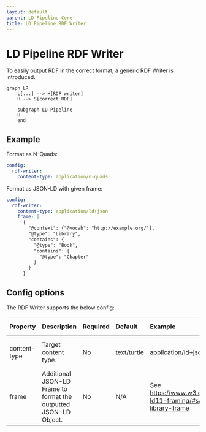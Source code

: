 ```yaml
---
layout: default
parent: LD Pipeline Core
title: LD Pipeline RDF Writer
---
```


# LD Pipeline RDF Writer

To easily output RDF in the correct format, a generic RDF Writer is introduced. 

```mermaid
graph LR
    L[...] --> H[RDF writer]
    H --> S[correct RDF]

    subgraph LD Pipeline
    H
    end
```



## Example

Format as N-Quads:

```yaml
config:
  rdf-writer:
    content-type: application/n-quads
```

Format as JSON-LD with given frame:

```yaml
config:
  rdf-writer:
    content-type: application/ld+json
    frame: |
      {
        "@context": {"@vocab": "http://example.org/"},
        "@type": "Library",
        "contains": {
          "@type": "Book",
          "contains": {
            "@type": "Chapter"
          }
        }
      }
```



## Config options

The RDF Writer supports the below config:

| Property     | Description                                                      | Required | Default     | Example                                                           | Supported values                                              |
| :----------- | :--------------------------------------------------------------- | :------- | :---------- | :---------------------------------------------------------------- | :------------------------------------------------------------ |
| content-type | Target content type.                                             | No       | text/turtle | application/ld+json                                               | Any type supported by [Apache Jena](https://jena.apache.org/) |
| frame        | Additional JSON-LD Frame to format the outputted JSON-LD Object. | No       | N/A         | See https://www.w3.org/TR/json-ld11-framing/#sample-library-frame | Any valid JSON Object that describes a JSON-LD Frame          |
